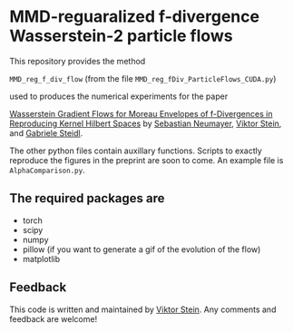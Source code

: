 MMD-reguaralized f-divergence Wasserstein-2 particle flows
=========================

This repository provides the method

`MMD_reg_f_div_flow` (from the file `MMD_reg_fDiv_ParticleFlows_CUDA.py`)

used to produces the numerical experiments for the paper

[Wasserstein Gradient Flows for Moreau Envelopes of f-Divergences in Reproducing Kernel Hilbert Spaces](https://arxiv.org/abs/2402.04613) by [Sebastian Neumayer](https://scholar.google.com/citations?user=NKL-mLgAAAAJ&hl=en&oi=ao), [Viktor Stein](https://viktorajstein.github.io/), and [Gabriele Steidl](https://page.math.tu-berlin.de/~steidl/).

The other python files contain auxillary functions.
Scripts to exactly reproduce the figures in the preprint are soon to come. An example file is `AlphaComparison.py`.

The required packages are
---------------------------
* torch
* scipy
* numpy
* pillow (if you want to generate a gif of the evolution of the flow)
* matplotlib


Feedback
---------------------------
This code is written and maintained by [Viktor Stein](mailto:stein@math.tu-berlin.de). Any comments and feedback are welcome!
